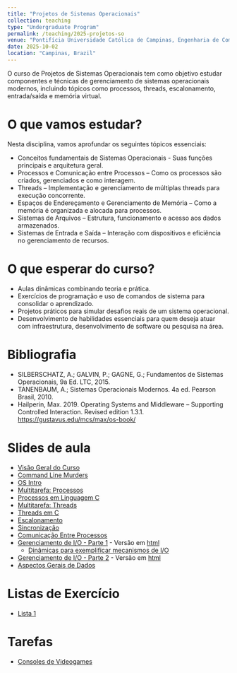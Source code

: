 ```yaml
---
title: "Projetos de Sistemas Operacionais"
collection: teaching
type: "Undergraduate Program"
permalink: /teaching/2025-projetos-so
venue: "Pontifícia Universidade Católica de Campinas, Engenharia de Computação"
date: 2025-10-02
location: "Campinas, Brazil"
---
```


O curso de Projetos de Sistemas Operacionais tem como objetivo estudar componentes e técnicas de gerenciamento de sistemas operacionais modernos, incluindo tópicos como processos, threads, escalonamento, entrada/saída e memória virtual.

# O que vamos estudar?

Nesta disciplina, vamos aprofundar os seguintes tópicos essenciais:

- Conceitos fundamentais de Sistemas Operacionais - Suas funções principais e arquitetura geral.
- Processos e Comunicação entre Processos – Como os processos são criados, gerenciados e como interagem.
- Threads – Implementação e gerenciamento de múltiplas threads para execução concorrente.
- Espaços de Endereçamento e Gerenciamento de Memória – Como a memória é organizada e alocada para processos.
- Sistemas de Arquivos – Estrutura, funcionamento e acesso aos dados armazenados.
- Sistemas de Entrada e Saída – Interação com dispositivos e eficiência no gerenciamento de recursos.

# O que esperar do curso?
- Aulas dinâmicas combinando teoria e prática.
- Exercícios de programação e uso de comandos de sistema para consolidar o aprendizado.
- Projetos práticos para simular desafios reais de um sistema operacional.
- Desenvolvimento de habilidades essenciais para quem deseja atuar com infraestrutura, desenvolvimento de software ou pesquisa na área.

# Bibliografia
 
 - SILBERSCHATZ, A.; GALVIN, P.; GAGNE, G.; Fundamentos de Sistemas Operacionais, 9a Ed. LTC, 2015.
 - TANENBAUM, A.; Sistemas Operacionais Modernos. 4a ed. Pearson Brasil, 2010.  
 - Hailperin, Max. 2019. Operating Systems and Middleware – Supporting Controlled Interaction. Revised edition 1.3.1. https://gustavus.edu/mcs/max/os-book/

# Slides de aula

- [Visão Geral do Curso](https://denmartins.github.io/files/lectures/01-OS-VisaoGeral.pdf)
- [Command Line Murders](https://denmartins.github.io/files/lectures/Pratica-CommandLineMurders.pdf)
- [OS Intro](https://denmartins.github.io/files/lectures/02-OS-Intro.pdf)
- [Multitarefa: Processos](https://denmartins.github.io/files/lectures/03-OS-Multitarefa-Processos.pdf)
- [Processos em Linguagem C](https://denmartins.github.io/files/lectures/Processos-Material-Extra.pdf)
- [Multitarefa: Threads](https://denmartins.github.io/files/lectures/04-OS-Multitarefa-Threads.pdf)
- [Threads em C](https://denmartins.github.io/files/lectures/OS-Threads-in-C.pdf)
- [Escalonamento](https://denmartins.github.io/files/lectures/05-OS-Escalonamento.pdf)
- [Sincronização](https://denmartins.github.io/files/lectures/SincronizacaoProcessos.pdf)
- [Comunicação Entre Processos](https://denmartins.github.io/files/lectures/07-OS-IPC.pdf)
- [Gerenciamento de I/O - Parte 1](https://denmartins.github.io/files/lectures/08-OS-IO-Parte-1.pdf) - Versão em [html](https://denmartins.github.io/files/lectures/08-OS-IO-Parte-1.html)
    - [Dinâmicas para exemplificar mecanismos de I/O](https://denmartins.github.io/files/lectures/08-OS-Dinamicas.md)
- [Gerenciamento de I/O - Parte 2](https://denmartins.github.io/files/lectures/09-OS-IO-Parte-2.pdf) - Versão em [html](https://denmartins.github.io/files/lectures/09-OS-IO-Parte-2.html)
- [Aspectos Gerais de Dados](https://denmartins.github.io/files/lectures/10-OS-AspectosDados.pdf)

# Listas de Exercício

- [Lista 1](https://denmartins.github.io/files/lectures/OS-Lista-1.pdf)

# Tarefas

- [Consoles de Videogames](https://denmartins.github.io/files/assignments/OS-Videogame.pdf)



